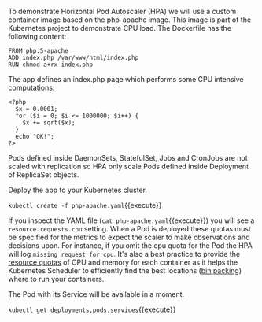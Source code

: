 To demonstrate Horizontal Pod Autoscaler (HPA) we will use a custom container image based on the php-apache image. This image is part of the Kubernetes project to demonstrate CPU load. The Dockerfile has the following content:

```
FROM php:5-apache
ADD index.php /var/www/html/index.php
RUN chmod a+rx index.php
```

The app defines an index.php page which performs some CPU intensive computations:

```
<?php
  $x = 0.0001;
  for ($i = 0; $i <= 1000000; $i++) {
    $x += sqrt($x);
  }
  echo "OK!";
?>
```

Pods defined inside DaemonSets, StatefulSet, Jobs and CronJobs are not scaled with replication so HPA only scale Pods defined inside Deployment of ReplicaSet objects.

Deploy the app to your Kubernetes cluster.

`kubectl create -f php-apache.yaml`{{execute}}

If you inspect the YAML file (`cat php-apache.yaml`{{execute}}) you will see a `resource.requests.cpu` setting. When a Pod is deployed these quotas must be specified for the metrics to expect the scaler to make observations and decisions upon. For instance, if you omit the cpu quota for the Pod the HPA will log `missing request for cpu`. It's also a best practice to provide the [resource quotas](https://kubernetes.io/docs/concepts/policy/resource-quotas/) of CPU and memory for each container as it helps the Kubernetes Scheduler to efficiently find the best locations ([bin packing](https://en.wikipedia.org/wiki/Bin_packing_problem)) where to run your containers.

The Pod with its Service will be available in a moment.

`kubectl get deployments,pods,services`{{execute}}
